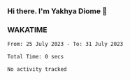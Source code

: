 ### Hi there. I'm Yakhya Diome 👋

### WAKATIME
<!--START_SECTION:waka-->

```txt
From: 25 July 2023 - To: 31 July 2023

Total Time: 0 secs

No activity tracked
```

<!--END_SECTION:waka-->
